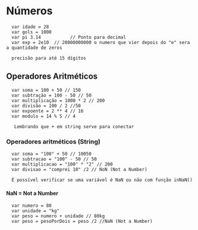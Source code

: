 # Números

      var idade = 28
      var gols = 1000
      var pi 3.14           // Ponto para decimal
      var exp = 2e10  // 20000000000 o numero que vier depois do "e" sera a quantidade de zeros

      precisão para até 15 dígitos

## Operadores Aritméticos

      var soma = 100 + 50 // 150
      var subtração = 100 - 50 // 50
      var multiplicação = 1000 * 2 // 200
      var divisão = 100 / 2 //50
      var expoente = 2 ** 4 // 16
      var modulo = 14 % 5 // 4

       Lembrando que + em string serve para conectar

### Operadores aritméticos (String)

      var soma = "100" + 50 // 10050
      var subtracao = "100" - 50 // 50
      var multiplicacao = "100" * "2" // 200
      var divisao = "comprei 10" /2 // NoN (Not a Number)

      É possível verificar se uma variável é NaN ou não com função inNaN()

#### NaN = Not a Number

      var numero = 80
      var unidade = "kg"
      var peso = numero + unidade // 80kg
      var peso = pesoPorDois = peso /2 //NaN (Not a Number)
